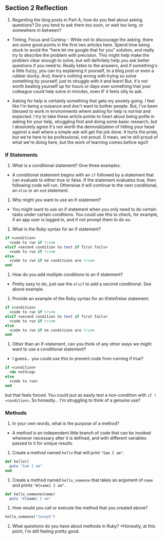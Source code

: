 ## Section 2 Reflection

1. Regarding the blog posts in Part A, how do you feel about asking questions? Do you tend to ask them too soon, or wait too long, or somewhere in between?

* Timing, Focus and Curtesy - While not to discourage the asking, there are some good points in the first two articles here. Spend time being stuck to avoid the "here let me google that for you" solution, and really try to describe the problem with precision. This might help make the problem clear enough to solve, but will definitely help you ask better questions if you need to. Really listen to the answers, and if something's a little fuzzy, you can try explaining it yourself, to a blog post or even a rubber ducky. And, there's nothing wrong with trying so solve something by yourself, just to struggle with it and learn! But, it's not worth beating yourself up for hours or days over something that your colleague could help solve in minutes, even IF it feels silly to ask.

* Asking for help is certainly something that gets my anxiety going. I feel like I'm being a nuisance and don't want to bother people. But, I've been blessed to work in environments where asking for help is normal and expected. I try to take these article points to heart about being polite in asking for your help, struggling first and doing some basic research, but I absolutely agree it's not worth the demoralization of hitting your head against a wall where a simple ask will get the job done. It hurts the pride, but we're here to be professional, not proud. (I mean, we're still proud of what we're doing here, but the work of learning comes before ego!)

### If Statements

1. What is a conditional statement? Give three examples.
* A conditional statement begins with an `if` followed by a statement that can evaluate to either true or false. If the statement evaluates true, then following code will run. Otherwise it will continue to the next conditional, an `else` or an `end` statement.

1. Why might you want to use an if-statement?
* You might want to use an if statement when you only need to do certain tasks under certain conditions. You could use this to check, for example, if an app user is logged in, and if not prompt them to do so.

1. What is the Ruby syntax for an if statement?

```ruby
if <condition>
  <code to run if true>
elsif <second condition to test if first fails>
  <code to run if true>
else
  <code to run if no conditions are true>
end
```

1. How do you add multiple conditions to an if statement?
* Pretty easy to do, just use the `elsif` to add a second conditional. See above example.

1. Provide an example of the Ruby syntax for an if/elsif/else statement:

```ruby
if <condition>
  <code to run if true>
elsif <second condition to test if first fails>
  <code to run if true>
else
  <code to run if no conditions are true>
end
```

1. Other than an if-statement, can you think of any other ways we might want to use a conditional statement?
* I guess... you could use this to prevent code from running if true?

```Ruby
if <condition>
  <do nothing>
else
  <code to run>
end
```

but that feels forced. You could jsut as easily test a non-condition with `if !<condition>`. So honestly... I'm struggling to think of a genuine use?

### Methods

1. In your own words, what is the purpose of a method?
* A method is an independent little branch of code that can be invoked whenever necessary after it is defined, and with different variables passed to it for unique results.

1. Create a method named `hello` that will print `"Sam I am"`.

```ruby
def hello()
  puts "Sam I am"
end
```

1. Create a method named `hello_someone` that takes an argument of `name` and prints `"#{name} I am"`.

``` ruby
def hello_someone(name)
  puts "#{name} I am"
```

1. How would you call or execute the method that you created above?

```ruby
hello_someone("Joseph")
```

1. What questions do you have about methods in Ruby?
*Honestly, at this point, I'm still feeling pretty good. 
